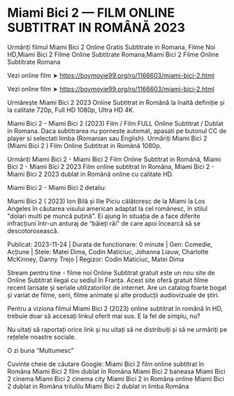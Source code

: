 # Miami Bici 2 — FILM ONLINE SUBTITRAT IN ROMÂNĂ 2023

Urmăriți filmul Miami Bici 2 Online Gratis Subtitrate in Romana, Filme Noi HD,Miami Bici 2 Filme Online Subtitrate Romana,Miami Bici 2 Filme Online Subtitrate Romana

Vezi online film ➤ https://boymovie99.org/ro/1166603/miami-bici-2.html

Vezi online film ➤ https://boymovie99.org/ro/1166603/miami-bici-2.html

Urmărește Miami Bici 2 2023 Online Subtitrat in Română la înaltă definiție și la calitate 720p, Full HD 1080p, Ultra HD 4K.

Miami Bici 2 - Miami Bici 2 (2023) Film / Film FULL Online Subtitrat / Dublat in Romana. Daca subtitrarea nu porneste automat, apasati pe butonul CC de player si selectati limba (Romanian sau English). Urmăriți Miami Bici 2 (Miami Bici 2 ) Film Online Subtitrat in Română 1080p.

Urmăriți Miami Bici 2 - Miami Bici 2 Film Online Subtitrat in Română, Miami Bici 2 - Miami Bici 2 2023 Film online subtitrat în Româna, Miami Bici 2 - Miami Bici 2 2023 dublat in Română online cu calitate HD.

Miami Bici 2 - Miami Bici 2 detaliu:

Miami Bici 2 ( 2023) Ion Bilă și Ilie Piciu călătoresc de la Miami la Los Angeles în căutarea visului american adaptat la cel românesc, în stilul "dolari multi pe muncă puțină". Ei ajung în situația de a face diferite infracțiuni într-un anturaj de “băieți răi” de care apoi încearcă să se descotorosească.

Publicat: 2023-11-24 | Durata de functionare: 0 minute | Gen: Comedie, Acțiune | Stele: Matei Dima, Codin Maticiuc, Johanna Liauw, Charlotte McKinney, Danny Trejo | Regizor: Codin Maticiuc, Matei Dima

Stream pentru tine - filme noi Online Subtitrat gratuit este un nou site de Online Subtitrat ilegal cu sediul în Franța. Acest site oferă gratuit filme recent lansate și seriale utilizatorilor de internet. Are un catalog foarte bogat și variat de filme, serii, filme animate și alte producții audiovizuale de știri.

Pentru a viziona filmul Miami Bici 2 (2023) online subtitrat în română în HD, trebuie doar să accesați linkul oferit mai sus. E la fel de simplu, nu?

Nu uitați să raportați orice link și nu uitați să ne distribuiți și să ne urmăriți pe rețelele noastre sociale.

O zi buna “Multumesc”

Cuvinte cheie de căutare Google:
Miami Bici 2 film online subtitrat în Româna
Miami Bici 2 film dublat în Româna
Miami Bici 2 baneasa
Miami Bici 2 cinema
Miami Bici 2 cinema city
Miami Bici 2 in Româna online
Miami Bici 2 dublat in Româna trilulilu
Miami Bici 2 dublat in limba Româna
